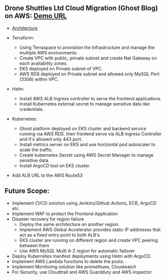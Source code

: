 ## Drone Shuttles Ltd Cloud Migration (Ghost Blog) on AWS: [Demo URL](https://test-gh.augmedix.com/)

- [Architecture](https://github.com/iftitutul/ghost-project/blob/main/Ghost-Architecture-on-EKS.svg)

- Terraform: 
  - Using Terraspace to provistion the Infrastructure and manage the multiple AWS environments.
  - Create VPC with public, private subnet and create Nat Gateway on each availability zones.
  - EKS deployed on Private subnet of VPC.
  - AWS RDS deployed on Private subnet and allowed only MySQL Port (3306) within VPC.

- Helm:
  - Install AWS ALB Ingress controller to serve the frontend applications
  - Install Kubernetes external secret to manage sensitive data like credentials.

- Kubernetes: 
  - Ghost platform deployed on EKS cluster and backend service running via AWS RDS. then frontend serve via ALB ingress Controller and it's allowed only 443 port. 
  - Install metrics server on EKS and use horizontal pod autoscaler to scale the traffic.
  - Create kubernetes Secret using AWS Secret Manager to manage sensitive data.
  - Install ArgoCD tool on EKS cluster.
- Add ALB URL to the AWS Route53
  
## Future Scope:

- Implement CI/CD solution using Jenkins/Github Actions, ECR, ArgoCD etc.
- Implement WAF to protect the Frontend Application
- Disaster recovery for region failure
  - Deploy the same architecture on another region.
  - Implement AWS Global Accelerator provides static IP addresses that act as a fixed entry point to both ALB's
  - EKS cluster are running on different region and create VPC peering between them
  - Use AWS MySQL Multi A-Z region for automatic failover 
- Deploy Kubernetes manifest deployments using Helm with ArgoCD.
- Implement AWS Lambda functions to delete the posts.
- Implement Monitoring solution like promethues, Cloudwatch
- For Security, use Cloudtrail and AWS Guardduty and AWS inspector

